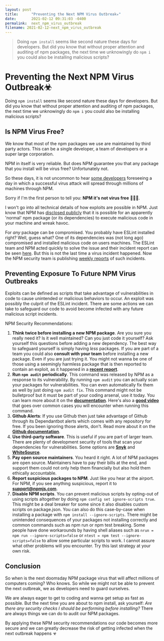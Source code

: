 ```yaml
---
layout: post
title:      "Preventing the Next NPM Virus Outbreak☣"
date:       2021-02-12 09:31:03 -0400
permalink:  next_npm_virus_outbreak
filename: 2021-02-12-next_npm_virus_outbreak
---
```


> Doing `npm install` seems like second nature these days for developers. But did you know that without proper attention and auditing of npm packages, the next time we unknowingly do `npm i` you could also be installing malicious scripts?

# Preventing the Next NPM Virus Outbreak☣

Doing `npm install` seems like second nature these days for developers. But did you know that without proper attention and auditing of npm packages, the next time we unknowingly do `npm i` you could also be installing malicious scripts?

## Is NPM Virus Free?

We know that most of the npm packages we use are maintained by third party actors. This can be a single developer, a team of developers or a super large corporation. 

NPM in itself is very reliable. But does NPM guarantee you that any package that you install will be virus free? Unfortunately not.

So these days, it is not uncommon to hear [some developers](https://youtu.be/24tQRwIRP_w?t=935) foreseeing a day in which a successful virus attack will spread through millions of machines through NPM. 

Sorry if I'm the first person to tell you: **NPM it's not virus free** 🤦🏼‍♂️. 

I won't go into all technical details of how exploits are possible in NPM. Just know that NPM has [disclosed publicly](https://blog.npmjs.org/post/141702881055/package-install-scripts-vulnerability) that it is possible for an apparently 'normal' npm package (or its dependencies) to execute malicious code in your machine and wreak havoc. 

For *any* package can be compromised. You probably have ESLint installed right? Well, guess what? One of its dependencies was (not long ago) compromised and installed malicious code on users machines. The ESLint team and NPM acted quickly to solve the issue and their incident report can be seen [here](https://status.npmjs.org/incidents/dn7c1fgrr7ng). But this is not the last time a virus incident happened. Now the NPM security team is publishing [weekly reports](https://www.npmjs.com/advisories) of such incidents.

## Preventing Exposure To Future NPM Virus Outbreaks

Exploits can be defined as scripts that take advantage of vulnerabilities in code to cause unintended or malicious behaviors to occur. An exploit was possibly the culprit of the ESLint incident. There are some actions we can take to safeguard our code to avoid become infected with any future malicious script incidents.

NPM Security Recommendations:

1. **Think twice before installing a new NPM package**. Are you sure you really need it? Is it well maintained? Can you just code it yourself? Ask yourself this questions before adding a new dependency. The best way to safeguard yourself is simply having *less* packages. If you are part of a team you could also **consult with your team** before installing a new package. Even if you are just trying it. You might not wanna be one of those using a seemingly harmless package that is then reported to contain an exploit, as it happened in a [**recent report**](https://www.zdnet.com/article/malicious-npm-packages-caught-installing-remote-access-trojans/).
2. **Run `npm audit` periodically**. This command was released by NPM as a response to its vulnerability. By running `npm audit` you can actually scan your packages for vulnerabilities. You can even automatically fix them as well by just doing `npm audit fix`. This command might not be bulletproof but it must be part of your coding arsenal, use it today. You can learn more about it on the [**documentation**](https://docs.npmjs.com/cli/v6/commands/npm-audit). Here's also a [**good video**](https://youtu.be/rXV6-eXB26s) that goes over common cases you will encounter when running this command.
3. **Github Alerts**: If you use Github then just take advantage of Github through its Dependantbot alerts which comes with any repository for free. If you been ignoring those alerts, don't. Read more about it on the [**Github documentation**](https://docs.github.com/en/github/managing-security-vulnerabilities/about-alerts-for-vulnerable-dependencies).
4. **Use third-party software**. This is useful if you are part of larger team. There are plenty of development security of tools that scan your dependencies for vulnerabilities. Some options are [**Snyk**](https://snyk.io/) and [**WhiteSource**](https://www.whitesourcesoftware.com/).
5. **Pay open source maintainers**. You heard it right. A lot of NPM packages are open source. Maintainers have to pay their bills at the end, and support them could not only help them financially but also hold them ethically accountable.
6. **Report suspicious packages to NPM**. Just like you hear at the airport. For NPM, if you see anything suspicious, report it to <a href="mailto:support@npmjs.com">**support@npmjs.com**</a>.
7. **Disable NPM scripts**. You can prevent malicious scripts by opting-out of using scripts altogether by doing `npm config set ignore-scripts true`. This might be a deal breaker for some since it also disables custom scripts on package.json. You can also do this case-by-case when installing a package with `npm install --ignore-scripts`. There might be unintended consequences of your packages not installing correctly and common commands such as npm run or npm test breaking. Some people have done workarounds by having shell aliases such as `nrun = npm run --ignore-scripts=false` or `ntest = npm test --ignore-scripts=false` to allow some particular scripts to work. I cannot assure what other problems will you encounter. Try this last strategy at your own risk. 


## Conclusion

So when is the next doomsday NPM package virus that will affect millions of computers coming? Who knows. So while we might not be able to prevent the next outbreak, we as developers need to guard ourselves. 

We are always eager to get to coding and wanna get setup as fast as possible. But the next time you are about to npm install, ask yourself: *Are there any security checks I should be performing before installing?* There are always things we can do to audit our NPM packages. 

By applying these NPM security recommendations our code becomes more secure and we can greatly decrease the risk of getting infected when the next outbreak happens ☣